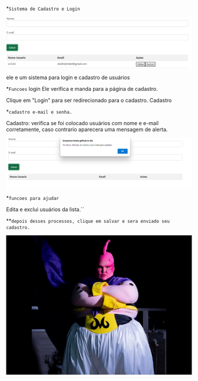 *``Sistema de Cadastro e Login``

![](tela.png)

ele e um sistema para login e cadastro de usuários

*``Funcoes``
login Ele verifica e manda para a página de cadastro.

Clique em "Login" para ser redirecionado para o cadastro.
Cadastro

*``cadastro e-mail e senha.``

 Cadastro: verifica se foi colocado usuários com nome e e-mail corretamente, caso contrario aparecera uma mensagem de alerta.

![](<Captura de tela 2024-08-26 103243.png>)

*``funcoes para ajudar ``
 
  Edita e exclui usuários da lista.``

  **``depois desses processos, clique em salvar e sera enviado seu cadastro.``










![](etore.jpg)



